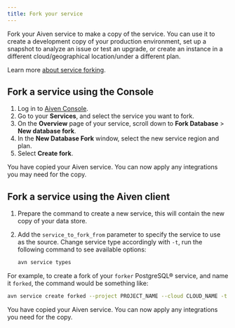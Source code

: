 ```yaml
---
title: Fork your service
---
```


Fork your Aiven service to make a copy of the service. You can use it to create a development copy of your production environment, set up a snapshot to analyze an issue or test an upgrade, or create an instance in a different cloud/geographical location/under a different plan.

Learn more
[about service forking](/docs/platform/concepts/service-forking).

## Fork a service using the Console

1.  Log in to [Aiven Console](https://console.aiven.io/).
1.  Go to your **Services**, and select the service you want to fork.
1.  On the **Overview** page of your service, scroll down to **Fork
    Database** > **New database fork**.
1.  In the **New Database Fork** window, select the new service region
    and plan.
1.  Select **Create fork**.

You have copied your Aiven service. You can now apply any integrations you may
need for the copy.

## Fork a service using the Aiven client

1.  Prepare the command to create a new service, this will contain the
    new copy of your data store.
1.  Add the `service_to_fork_from` parameter to specify the service to
    use as the source. Change service type accordingly with `-t`, run
    the following command to see available options:

    ```bash
    avn service types
    ```

For example, to create a fork of your `forker` PostgreSQL®
service, and name it `forked`, the command would be something like:

```bash
avn service create forked --project PROJECT_NAME --cloud CLOUD_NAME -t pg --plan business-4 -c service_to_fork_from=forker
```

You have copied your Aiven service. You can now apply any integrations you
need for the copy.
